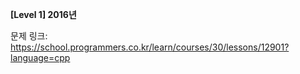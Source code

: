 **[Level 1] 2016년**

문제 링크: https://school.programmers.co.kr/learn/courses/30/lessons/12901?language=cpp
